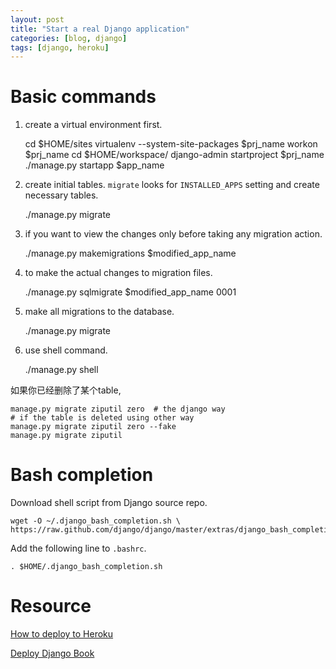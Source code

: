 ```yaml
---
layout: post
title: "Start a real Django application"
categories: [blog, django]
tags: [django, heroku]
---
```


Basic commands
================

1. create a virtual environment first. 

      cd $HOME/sites
      virtualenv --system-site-packages $prj_name
      workon $prj_name
      cd $HOME/workspace/
      django-admin startproject $prj_name
      ./manage.py startapp $app_name

2. create initial tables. `migrate` looks for `INSTALLED_APPS` setting and
create necessary tables. 

      ./manage.py migrate

3. if you want to view the changes only before taking any migration action.
  
      ./manage.py makemigrations $modified_app_name

4. to make the actual changes to migration files.

      ./manage.py sqlmigrate $modified_app_name 0001

5. make all migrations to the database.  

      ./manage.py migrate

6. use shell command. 

      ./manage.py shell 

如果你已经删除了某个table, 

    manage.py migrate ziputil zero  # the django way
    # if the table is deleted using other way
    manage.py migrate ziputil zero --fake  
    manage.py migrate ziputil 


Bash completion
==================

Download shell script from Django source repo. 

    wget -O ~/.django_bash_completion.sh \
    https://raw.github.com/django/django/master/extras/django_bash_completion

Add the following line to `.bashrc`. 

    . $HOME/.django_bash_completion.sh

Resource
=========
[How to deploy to Heroku](http://www.deploydjango.com/django_project_structure/index.html#step-3-heroku-best-practices)

[Deploy Django Book](http://www.deploydjango.com/index.html)

